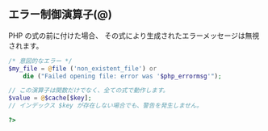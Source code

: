 ## エラー制御演算子(@)
PHP の式の前に付けた場合、 その式により生成されたエラーメッセージは無視されます。  

```php
/* 意図的なエラー */
$my_file = @file ('non_existent_file') or
    die ("Failed opening file: error was '$php_errormsg'");

// この演算子は関数だけでなく、全ての式で動作します。
$value = @$cache[$key]; 
// インデックス $key が存在しない場合でも、警告を発生しません。

?>
```


